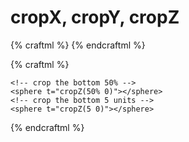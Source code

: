 # cropX, cropY, cropZ

{% craftml %}
<craft>
  <row spacing="5">
    <cylinder t="cropX(30%)"></cylinder>
    <cylinder t="cropX(0 30%)"></cylinder>
    <cylinder t="cropY(30%)"></cylinder>
    <cylinder t="cropY(0 30%)"></cylinder>
  </row>
</craft>
{% endcraftml %}

{% craftml %}
<craft>
  <row spacing="2">
    <!-- crop the top 50% -->
    <sphere t="cropZ(0 50%)"></sphere>
    <!-- crop the top 5 units -->
    <sphere t="cropZ(0 5)"></sphere>

    <!-- crop the bottom 50% -->
    <sphere t="cropZ(50% 0)"></sphere>
    <!-- crop the bottom 5 units -->
    <sphere t="cropZ(5 0)"></sphere>
  </row>
</craft>
{% endcraftml %}
